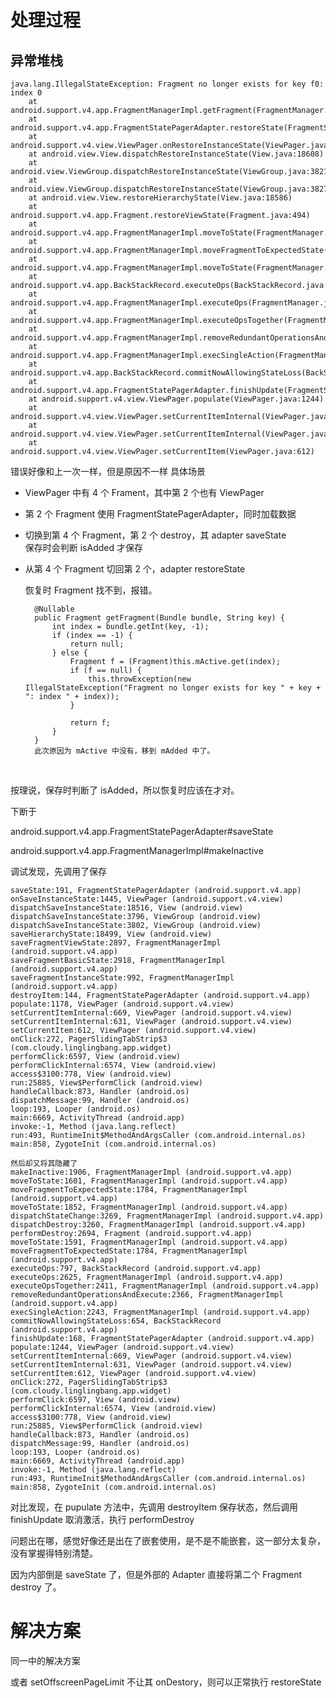 # 处理过程
## 异常堆栈
    java.lang.IllegalStateException: Fragment no longer exists for key f0: index 0
        at android.support.v4.app.FragmentManagerImpl.getFragment(FragmentManager.java:938)
        at android.support.v4.app.FragmentStatePagerAdapter.restoreState(FragmentStatePagerAdapter.java:217)
        at android.support.v4.view.ViewPager.onRestoreInstanceState(ViewPager.java:1461)
        at android.view.View.dispatchRestoreInstanceState(View.java:18608)
        at android.view.ViewGroup.dispatchRestoreInstanceState(ViewGroup.java:3821)
        at android.view.ViewGroup.dispatchRestoreInstanceState(ViewGroup.java:3827)
        at android.view.View.restoreHierarchyState(View.java:18586)
        at android.support.v4.app.Fragment.restoreViewState(Fragment.java:494)
        at android.support.v4.app.FragmentManagerImpl.moveToState(FragmentManager.java:1486)
        at android.support.v4.app.FragmentManagerImpl.moveFragmentToExpectedState(FragmentManager.java:1784)
        at android.support.v4.app.FragmentManagerImpl.moveToState(FragmentManager.java:1852)
        at android.support.v4.app.BackStackRecord.executeOps(BackStackRecord.java:802)
        at android.support.v4.app.FragmentManagerImpl.executeOps(FragmentManager.java:2625)
        at android.support.v4.app.FragmentManagerImpl.executeOpsTogether(FragmentManager.java:2411)
        at android.support.v4.app.FragmentManagerImpl.removeRedundantOperationsAndExecute(FragmentManager.java:2366)
        at android.support.v4.app.FragmentManagerImpl.execSingleAction(FragmentManager.java:2243)
        at android.support.v4.app.BackStackRecord.commitNowAllowingStateLoss(BackStackRecord.java:654)
        at android.support.v4.app.FragmentStatePagerAdapter.finishUpdate(FragmentStatePagerAdapter.java:168)
        at android.support.v4.view.ViewPager.populate(ViewPager.java:1244)
        at android.support.v4.view.ViewPager.setCurrentItemInternal(ViewPager.java:669)
        at android.support.v4.view.ViewPager.setCurrentItemInternal(ViewPager.java:631)
        at android.support.v4.view.ViewPager.setCurrentItem(ViewPager.java:612)

错误好像和上一次一样，但是原因不一样
具体场景

* ViewPager 中有 4 个 Frament，其中第 2 个也有 ViewPager

* 第 2 个 Fragment 使用 FragmentStatePagerAdapter，同时加载数据

* 切换到第 4 个 Fragment，第 2 个 destroy，其 adapter saveState  
  保存时会判断 isAdded 才保存

* 从第 4 个 Fragment 切回第 2 个，adapter restoreState

  恢复时 Fragment 找不到，报错。


        @Nullable
        public Fragment getFragment(Bundle bundle, String key) {
            int index = bundle.getInt(key, -1);
            if (index == -1) {
                return null;
            } else {
                Fragment f = (Fragment)this.mActive.get(index);
                if (f == null) {
                    this.throwException(new IllegalStateException("Fragment no longer exists for key " + key + ": index " + index));
                }
    
                return f;
            }
        }
        此次原因为 mActive 中没有，移到 mAdded 中了。

​        

按理说，保存时判断了 isAdded，所以恢复时应该在才对。

下断于

android.support.v4.app.FragmentStatePagerAdapter#saveState

android.support.v4.app.FragmentManagerImpl#makeInactive

调试发现，先调用了保存

    saveState:191, FragmentStatePagerAdapter (android.support.v4.app)
    onSaveInstanceState:1445, ViewPager (android.support.v4.view)
    dispatchSaveInstanceState:18516, View (android.view)
    dispatchSaveInstanceState:3796, ViewGroup (android.view)
    dispatchSaveInstanceState:3802, ViewGroup (android.view)
    saveHierarchyState:18499, View (android.view)
    saveFragmentViewState:2897, FragmentManagerImpl (android.support.v4.app)
    saveFragmentBasicState:2918, FragmentManagerImpl (android.support.v4.app)
    saveFragmentInstanceState:992, FragmentManagerImpl (android.support.v4.app)
    destroyItem:144, FragmentStatePagerAdapter (android.support.v4.app)
    populate:1178, ViewPager (android.support.v4.view)
    setCurrentItemInternal:669, ViewPager (android.support.v4.view)
    setCurrentItemInternal:631, ViewPager (android.support.v4.view)
    setCurrentItem:612, ViewPager (android.support.v4.view)
    onClick:272, PagerSlidingTabStrip$3 (com.cloudy.linglingbang.app.widget)
    performClick:6597, View (android.view)
    performClickInternal:6574, View (android.view)
    access$3100:778, View (android.view)
    run:25885, View$PerformClick (android.view)
    handleCallback:873, Handler (android.os)
    dispatchMessage:99, Handler (android.os)
    loop:193, Looper (android.os)
    main:6669, ActivityThread (android.app)
    invoke:-1, Method (java.lang.reflect)
    run:493, RuntimeInit$MethodAndArgsCaller (com.android.internal.os)
    main:858, ZygoteInit (com.android.internal.os)
        
    然后却又将其隐藏了
    makeInactive:1906, FragmentManagerImpl (android.support.v4.app)
    moveToState:1601, FragmentManagerImpl (android.support.v4.app)
    moveFragmentToExpectedState:1784, FragmentManagerImpl (android.support.v4.app)
    moveToState:1852, FragmentManagerImpl (android.support.v4.app)
    dispatchStateChange:3269, FragmentManagerImpl (android.support.v4.app)
    dispatchDestroy:3260, FragmentManagerImpl (android.support.v4.app)
    performDestroy:2694, Fragment (android.support.v4.app)
    moveToState:1591, FragmentManagerImpl (android.support.v4.app)
    moveFragmentToExpectedState:1784, FragmentManagerImpl (android.support.v4.app)
    executeOps:797, BackStackRecord (android.support.v4.app)
    executeOps:2625, FragmentManagerImpl (android.support.v4.app)
    executeOpsTogether:2411, FragmentManagerImpl (android.support.v4.app)
    removeRedundantOperationsAndExecute:2366, FragmentManagerImpl (android.support.v4.app)
    execSingleAction:2243, FragmentManagerImpl (android.support.v4.app)
    commitNowAllowingStateLoss:654, BackStackRecord (android.support.v4.app)
    finishUpdate:168, FragmentStatePagerAdapter (android.support.v4.app)
    populate:1244, ViewPager (android.support.v4.view)
    setCurrentItemInternal:669, ViewPager (android.support.v4.view)
    setCurrentItemInternal:631, ViewPager (android.support.v4.view)
    setCurrentItem:612, ViewPager (android.support.v4.view)
    onClick:272, PagerSlidingTabStrip$3 (com.cloudy.linglingbang.app.widget)
    performClick:6597, View (android.view)
    performClickInternal:6574, View (android.view)
    access$3100:778, View (android.view)
    run:25885, View$PerformClick (android.view)
    handleCallback:873, Handler (android.os)
    dispatchMessage:99, Handler (android.os)
    loop:193, Looper (android.os)
    main:6669, ActivityThread (android.app)
    invoke:-1, Method (java.lang.reflect)
    run:493, RuntimeInit$MethodAndArgsCaller (com.android.internal.os)
    main:858, ZygoteInit (com.android.internal.os)
对比发现，在 pupulate 方法中，先调用 destroyItem 保存状态，然后调用 finishUpdate 取消激活，执行 performDestroy

问题出在哪，感觉好像还是出在了嵌套使用，是不是不能嵌套，这一部分太复杂，没有掌握得特别清楚。

因为内部倒是 saveState 了，但是外部的 Adapter 直接将第二个 Fragment destroy 了。



# 解决方案

同一中的解决方案

或者 setOffscreenPageLimit 不让其 onDestory，则可以正常执行 restoreState
